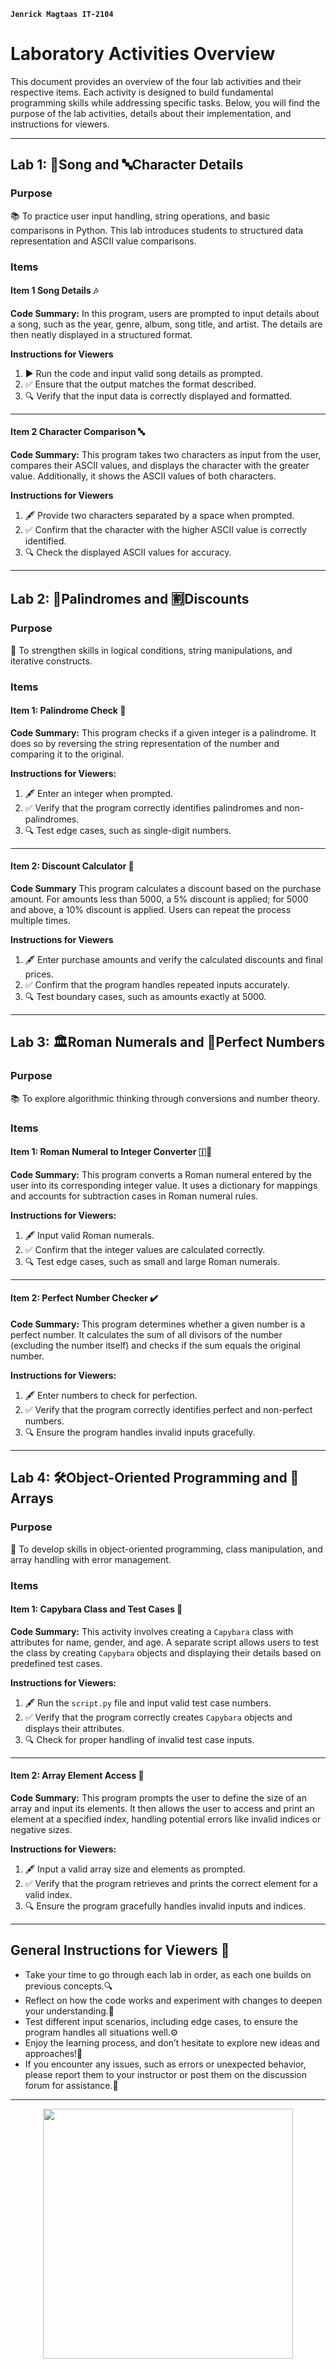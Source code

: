 <p>
  <b><code>Jenrick Magtaas IT-2104</code></b>
</p>


# Laboratory Activities Overview

This document provides an overview of the four lab activities and their respective items. Each activity is designed to build fundamental programming skills while addressing specific tasks. Below, you will find the purpose of the lab activities, details about their implementation, and instructions for viewers.

---

## Lab 1: 🎵Song and 🔤Character Details

### Purpose
📚 To practice user input handling, string operations, and basic comparisons in Python. This lab introduces students to structured data representation and ASCII value comparisons.

### Items

#### Item 1 Song Details 🎶
**Code Summary:**
In this program, users are prompted to input details about a song, such as the year, genre, album, song title, and artist. The details are then neatly displayed in a structured format.

**Instructions for Viewers**
1. ▶️ Run the code and input valid song details as prompted.
2. ✅ Ensure that the output matches the format described.
3. 🔍 Verify that the input data is correctly displayed and formatted.

---

#### Item 2 Character Comparison 🔤
**Code Summary:**
This program takes two characters as input from the user, compares their ASCII values, and displays the character with the greater value. Additionally, it shows the ASCII values of both characters.

**Instructions for Viewers**
1. 🖋️ Provide two characters separated by a space when prompted.
2. ✅ Confirm that the character with the higher ASCII value is correctly identified.
3. 🔍 Check the displayed ASCII values for accuracy.

---

## Lab 2: 🔢Palindromes and 󠀥󠀥🈹Discounts

### Purpose
🎯 To strengthen skills in logical conditions, string manipulations, and iterative constructs.

### Items

#### Item 1: Palindrome Check 🔄
**Code Summary:**
This program checks if a given integer is a palindrome. It does so by reversing the string representation of the number and comparing it to the original.

**Instructions for Viewers:**
1. 🖋️ Enter an integer when prompted.
2. ✅ Verify that the program correctly identifies palindromes and non-palindromes.
3. 🔍 Test edge cases, such as single-digit numbers.

---

#### Item 2: Discount Calculator 💸
**Code Summary**
This program calculates a discount based on the purchase amount. For amounts less than 5000, a 5% discount is applied; for 5000 and above, a 10% discount is applied. Users can repeat the process multiple times.

**Instructions for Viewers**
1. 🖋️ Enter purchase amounts and verify the calculated discounts and final prices.
2. ✅ Confirm that the program handles repeated inputs accurately.
3. 🔍 Test boundary cases, such as amounts exactly at 5000.

---

## Lab 3: 🏛️Roman Numerals and 🧮Perfect Numbers

### Purpose
📚 To explore algorithmic thinking through conversions and number theory.

### Items

#### Item 1: Roman Numeral to Integer Converter 🇮🔢
**Code Summary:**
This program converts a Roman numeral entered by the user into its corresponding integer value. It uses a dictionary for mappings and accounts for subtraction cases in Roman numeral rules.

**Instructions for Viewers:**
1. 🖋️ Input valid Roman numerals.
2. ✅ Confirm that the integer values are calculated correctly.
3. 🔍 Test edge cases, such as small and large Roman numerals.

---

#### Item 2: Perfect Number Checker ✔️
**Code Summary:**
This program determines whether a given number is a perfect number. It calculates the sum of all divisors of the number (excluding the number itself) and checks if the sum equals the original number.

**Instructions for Viewers:**
1. 🖋️ Enter numbers to check for perfection.
2. ✅ Verify that the program correctly identifies perfect and non-perfect numbers.
3. 🔍 Ensure the program handles invalid inputs gracefully.

---

## Lab 4: 🛠️Object-Oriented Programming and 💾Arrays

### Purpose
🎯 To develop skills in object-oriented programming, class manipulation, and array handling with error management.

### Items

#### Item 1: Capybara Class and Test Cases 🐾
**Code Summary:**
This activity involves creating a `Capybara` class with attributes for name, gender, and age. A separate script allows users to test the class by creating `Capybara` objects and displaying their details based on predefined test cases.

**Instructions for Viewers:**
1. 🖋️ Run the `script.py` file and input valid test case numbers.
2. ✅ Verify that the program correctly creates `Capybara` objects and displays their attributes.
3. 🔍 Check for proper handling of invalid test case inputs.

---

#### Item 2: Array Element Access 🔢
**Code Summary:**
This program prompts the user to define the size of an array and input its elements. It then allows the user to access and print an element at a specified index, handling potential errors like invalid indices or negative sizes.

**Instructions for Viewers:**
1. 🖋️ Input a valid array size and elements as prompted.
2. ✅ Verify that the program retrieves and prints the correct element for a valid index.
3. 🔍 Ensure the program gracefully handles invalid inputs and indices.

---

## General Instructions for Viewers 📝

- Take your time to go through each lab in order, as each one builds on previous concepts.🔍
- Reflect on how the code works and experiment with changes to deepen your understanding.🧠
- Test different input scenarios, including edge cases, to ensure the program handles all situations well.⚙️
- Enjoy the learning process, and don’t hesitate to explore new ideas and approaches!🎉
- If you encounter any issues, such as errors or unexpected behavior, please report them to your instructor or post them on the discussion forum for assistance.🚨

---
<p align="center">
  <img src="https://media.giphy.com/media/NdFhL12ghQMcVpLXGF/giphy.gif?cid=790b7611qnpvn3ba5ncdw19po2ug02u8a4isck7fqivnu8cb&ep=v1_gifs_search&rid=giphy.gif&ct=g" width="400">
</p>
